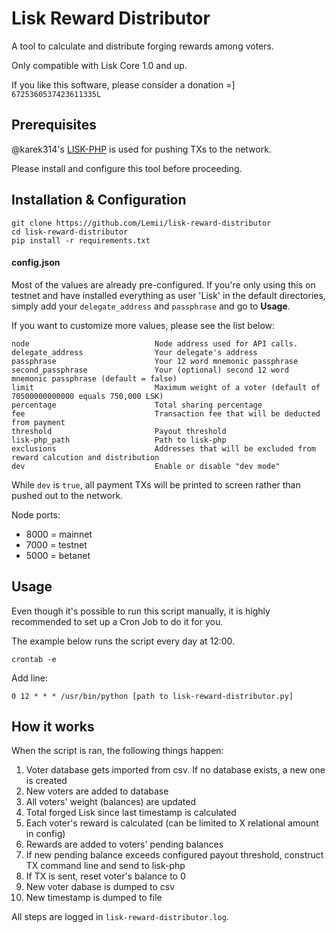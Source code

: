 # Lisk Reward Distributor
A tool to calculate and distribute forging rewards among voters.

Only compatible with Lisk Core 1.0 and up.

If you like this software, please consider a donation =] `6725360537423611335L`

## Prerequisites
@karek314's [LISK-PHP](https://github.com/karek314/lisk-php) is used for pushing TXs to the network. 

Please install and configure this tool before proceeding.

## Installation & Configuration
```
git clone https://github.com/Lemii/lisk-reward-distributor
cd lisk-reward-distributor
pip install -r requirements.txt
```

#### config.json
Most of the values are already pre-configured. If you're only using this on testnet and have installed everything as user 'Lisk' in the default directories, simply add your `delegate_address` and `passphrase` and go to **Usage**.

If you want to customize more values, please see the list below:

```
node                            Node address used for API calls.
delegate_address                Your delegate's address
passphrase                      Your 12 word mnemonic passphrase
second_passphrase				Your (optional) second 12 word mnemonic passphrase (default = false)
limit                           Maximum weight of a voter (default of 70500000000000 equals 750,000 LSK)
percentage                      Total sharing percentage
fee                             Transaction fee that will be deducted from payment
threshold                       Payout threshold
lisk-php_path                   Path to lisk-php
exclusions                      Addresses that will be excluded from reward calcution and distribution
dev                             Enable or disable "dev mode"
```
While `dev` is `true`, all payment TXs will be printed to screen rather than pushed out to the network.


Node ports:
- 8000 = mainnet
- 7000 = testnet
- 5000 = betanet


## Usage
Even though it's possible to run this script manually, it is highly recommended to set up a Cron Job to do it for you.

The example below runs the script every day at 12:00. 
```
crontab -e 
```

Add line:
```
0 12 * * * /usr/bin/python [path to lisk-reward-distributor.py]
```

## How it works
When the script is ran, the following things happen:
1. Voter database gets imported from csv. If no database exists, a new one is created
2. New voters are added to database
3. All voters' weight (balances) are updated
4. Total forged Lisk since last timestamp is calculated
5. Each voter's reward is calculated (can be limited to X relational amount in config)
6. Rewards are added to voters' pending balances
7. If new pending balance exceeds configured payout threshold, construct TX command line and send to lisk-php 
8. If TX is sent, reset voter's balance to 0
9. New voter dabase is dumped to csv
10. New timestamp is dumped to file

All steps are logged in `lisk-reward-distributor.log`.

